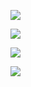
![](https://github-readme-stats.vercel.app/api/top-langs/?username=Ametisto26&langs_count=7&count_private=true&layout=compact&theme=highcontrast&hide=css,html)
<!---
[![trophy](https://github-profile-trophy.vercel.app/?username=Ametisto26&theme=radical&column=7)](https://github.com/ryo-ma/github-profile-trophy)
--->

![](http://github-profile-summary-cards.vercel.app/api/cards/profile-details?username=ametisto26&theme=dark) 

![](http://github-profile-summary-cards.vercel.app/api/cards/repos-per-language?username=ametisto26&theme=chartreuse_dark) 
<!---

![](http://github-profile-summary-cards.vercel.app/api/cards/most-commit-language?username=ametisto26&theme=chartreuse_dark) 

![](http://github-profile-summary-cards.vercel.app/api/cards/stats?username=ametisto26&theme=shades_of_purple)
--->

![](http://github-profile-summary-cards.vercel.app/api/cards/productive-time?username=ametisto26&theme=gotham&utcOffset=8) 

<!---
![Top Langs](https://github-readme-stats.vercel.app/api?username=Ametisto26&count_private=true&layout=compact&show_icons=true&theme=dark)

- 👋 Hi, I’m @ametisto26
- 👀 I’m interested in ...
- 🌱 I’m currently learning ...
- 💞️ I’m looking to collaborate on ...
- 📫 How to reach me ...

ametisto26/ametisto26 is a ✨ special ✨ repository because its `README.md` (this file) appears on your GitHub profile.
You can click the Preview link to take a look at your changes.
--->
